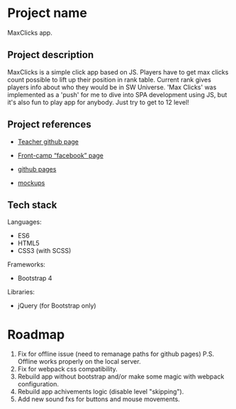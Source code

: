 # Project name

MaxClicks app.

## Project description

MaxClicks is a simple click app based on JS. Players have to get max clicks count possible to lift up their position in rank table. Current rank gives players info about who they would be in SW Universe. 'Max Clicks' was implemented as a 'push' for me to dive into SPA development using JS, but it's also fun to play app for anybody. Just try to get to 12 level!

## Project references

* [Teacher github page](https://github.com/dosandk)

* [Front-camp “facebook” page](https://www.facebook.com/groups/270300106928894/)

* [github pages](https://dmmhs.github.io/MaxClicks/)

* [mockups](https://wireframepro.mockflow.com/view/M378b133e7c4ded180a7a8efa5d5bbdc31539177628947#/page/58552349a09c49b2952697a17b0b9f91)

## Tech stack

Languages:
* ES6
* HTML5
* CSS3 (with SCSS)

Frameworks:
* Bootstrap 4

Libraries:
* jQuery (for Bootstrap only)

# Roadmap
1. Fix for offline issue (need to remanage paths for github pages) P.S. Offline works properly on the local server.
2. Fix for webpack css compatibility.
3. Rebuild app without bootstrap and/or make some magic with webpack configuration.
4. Rebuild app achivements logic (disable level "skipping").
5. Add new sound fxs for buttons and mouse movements.
